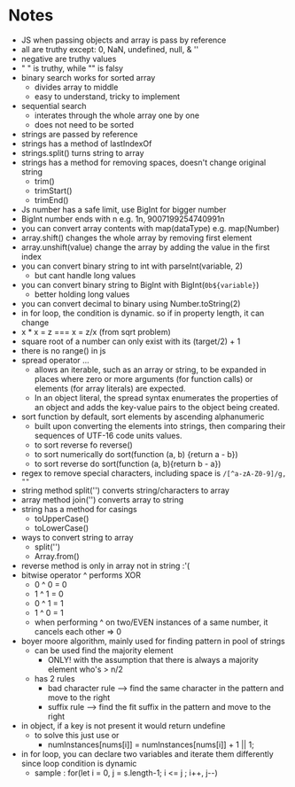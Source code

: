 # Notes

-   JS when passing objects and array is pass by reference
-   all are truthy except: 0, NaN, undefined, null, & ''
-   negative are truthy values
-   " " is truthy, while "" is falsy
-   binary search works for sorted array
    -   divides array to middle
    -   easy to understand, tricky to implement
-   sequential search
    -   interates through the whole array one by one
    -   does not need to be sorted
-   strings are passed by reference
-   strings has a method of lastIndexOf
-   strings.split() turns string to array
-   strings has a method for removing spaces, doesn't change original string
    -   trim()
    -   trimStart()
    -   trimEnd()
-   Js number has a safe limit, use BigInt for bigger number
-   BigInt number ends with n e.g. 1n, 9007199254740991n
-   you can convert array contents with map(dataType) e.g. map(Number)
-   array.shift() changes the whole array by removing first element
-   array.unshift(value) change the array by adding the value in the first index
-   you can convert binary string to int with parseInt(variable, 2)
    -   but cant handle long values
-   you can convert binary string to BigInt with BigInt(`0b${variable}`)
    -   better holding long values
-   you can convert decimal to binary using Number.toString(2)
-   in for loop, the condition is dynamic. so if in property length, it can change
-   x \* x = z === x = z/x (from sqrt problem)
-   square root of a number can only exist with its (target/2) + 1
-   there is no range() in js
-   spread operator ...
    -   allows an iterable, such as an array or string, to be expanded in places where zero or more arguments (for function calls) or elements (for array literals) are expected.
    -   In an object literal, the spread syntax enumerates the properties of an object and adds the key-value pairs to the object being created.
-   sort function by default, sort elements by ascending alphanumeric
    -   built upon converting the elements into strings, then comparing their sequences of UTF-16 code units values.
    -   to sort reverse fo reverse()
    -   to sort numerically do sort(function (a, b) {return a - b})
    -   to sort reverse do sort(function (a, b){return b - a})
-   regex to remove special characters, including space is `/[^a-zA-Z0-9]/g, "" `
-   string method split('') converts string/characters to array
-   array method join('') converts array to string
-   string has a method for casings
    -   toUpperCase()
    -   toLowerCase()
-   ways to convert string to array
    -   split('')
    -   Array.from()
-   reverse method is only in array not in string :'(
-   bitwise operator ^ performs XOR
    -   0 ^ 0 = 0
    -   1 ^ 1 = 0
    -   0 ^ 1 = 1
    -   1 ^ 0 = 1
    -   when performing ^ on two/EVEN instances of a same number, it cancels each other => 0
-   boyer moore algorithm, mainly used for finding pattern in pool of strings
    -   can be used find the majority element
        -   ONLY! with the assumption that there is always a majority element who's > n/2
    -   has 2 rules
        -   bad character rule --> find the same character in the pattern and move to the right
        -   suffix rule --> find the fit suffix in the pattern and move to the right
-   in object, if a key is not present it would return undefine
    -   to solve this just use or
        -   numInstances[nums[i]] = numInstances[nums[i]] + 1 || 1;
-   in for loop, you can declare two variables and iterate them differently since loop condition is dynamic
    -   sample : for(let i = 0, j = s.length-1; i <= j ; i++, j--)
